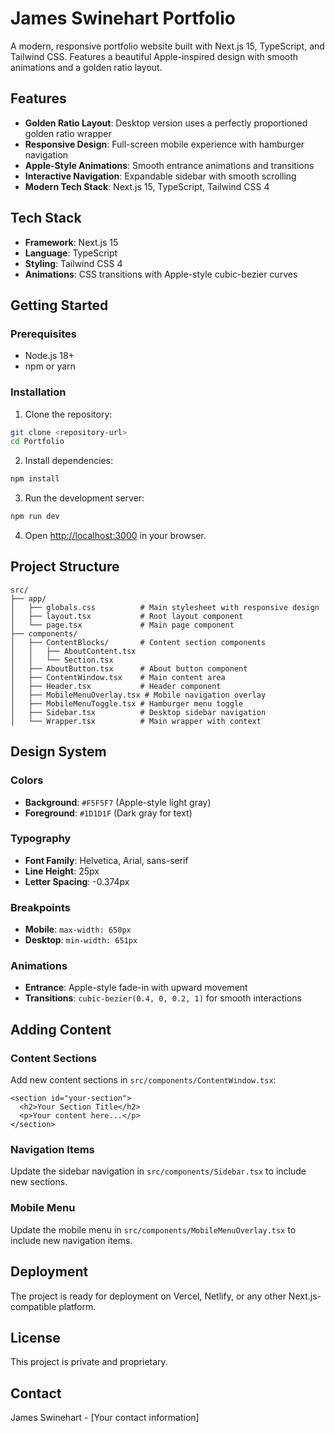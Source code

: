 # James Swinehart Portfolio

A modern, responsive portfolio website built with Next.js 15, TypeScript, and Tailwind CSS. Features a beautiful Apple-inspired design with smooth animations and a golden ratio layout.

## Features

- **Golden Ratio Layout**: Desktop version uses a perfectly proportioned golden ratio wrapper
- **Responsive Design**: Full-screen mobile experience with hamburger navigation
- **Apple-Style Animations**: Smooth entrance animations and transitions
- **Interactive Navigation**: Expandable sidebar with smooth scrolling
- **Modern Tech Stack**: Next.js 15, TypeScript, Tailwind CSS 4

## Tech Stack

- **Framework**: Next.js 15
- **Language**: TypeScript
- **Styling**: Tailwind CSS 4
- **Animations**: CSS transitions with Apple-style cubic-bezier curves

## Getting Started

### Prerequisites

- Node.js 18+ 
- npm or yarn

### Installation

1. Clone the repository:
```bash
git clone <repository-url>
cd Portfolio
```

2. Install dependencies:
```bash
npm install
```

3. Run the development server:
```bash
npm run dev
```

4. Open [http://localhost:3000](http://localhost:3000) in your browser.

## Project Structure

```
src/
├── app/
│   ├── globals.css          # Main stylesheet with responsive design
│   ├── layout.tsx           # Root layout component
│   └── page.tsx             # Main page component
├── components/
│   ├── ContentBlocks/       # Content section components
│   │   ├── AboutContent.tsx
│   │   └── Section.tsx
│   ├── AboutButton.tsx      # About button component
│   ├── ContentWindow.tsx    # Main content area
│   ├── Header.tsx           # Header component
│   ├── MobileMenuOverlay.tsx # Mobile navigation overlay
│   ├── MobileMenuToggle.tsx # Hamburger menu toggle
│   ├── Sidebar.tsx          # Desktop sidebar navigation
│   └── Wrapper.tsx          # Main wrapper with context
```

## Design System

### Colors
- **Background**: `#F5F5F7` (Apple-style light gray)
- **Foreground**: `#1D1D1F` (Dark gray for text)

### Typography
- **Font Family**: Helvetica, Arial, sans-serif
- **Line Height**: 25px
- **Letter Spacing**: -0.374px

### Breakpoints
- **Mobile**: `max-width: 650px`
- **Desktop**: `min-width: 651px`

### Animations
- **Entrance**: Apple-style fade-in with upward movement
- **Transitions**: `cubic-bezier(0.4, 0, 0.2, 1)` for smooth interactions

## Adding Content

### Content Sections
Add new content sections in `src/components/ContentWindow.tsx`:

```tsx
<section id="your-section">
  <h2>Your Section Title</h2>
  <p>Your content here...</p>
</section>
```

### Navigation Items
Update the sidebar navigation in `src/components/Sidebar.tsx` to include new sections.

### Mobile Menu
Update the mobile menu in `src/components/MobileMenuOverlay.tsx` to include new navigation items.

## Deployment

The project is ready for deployment on Vercel, Netlify, or any other Next.js-compatible platform.

## License

This project is private and proprietary.

## Contact

James Swinehart - [Your contact information]
